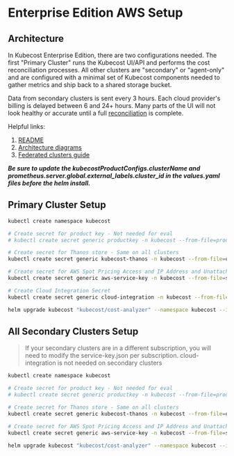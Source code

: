 # Enterprise Edition AWS Setup

## Architecture

In Kubecost Enterprise Edition, there are two configurations needed. The first "Primary Cluster" runs the Kubecost UI/API and performs the cost reconciliation processes. All other clusters are "secondary" or "agent-only" and are configured with a minimal set of Kubecost components needed to gather metrics and ship back to a shared storage bucket.

Data from secondary clusters is sent every 3 hours.
Each cloud provider's billing is delayed between 6 and 24+ hours.
Many parts of the UI will not look healthy or accurate until a full [reconciliation](https://guide.kubecost.com/hc/en-us/articles/4412369153687-Cloud-Integrations#reconciliation) is complete.

Helpful links:

1. [README](https://github.com/kubecost/poc-common-configurations#federated-cluster-views-enterprise-only)
1. [Architecture diagrams](https://guide.kubecost.com/hc/en-us/articles/4407595922711-Kubecost-Core-Architecture-Overview)
1. [Federated clusters guide](https://guide.kubecost.com/hc/en-us/articles/4407595946135-Federated-Clusters)

***Be sure to update the kubecostProductConfigs.clusterName and prometheus.server.global.external_labels.cluster_id in the values.yaml files before the helm install.***
## Primary Cluster Setup

``` bash
kubectl create namespace kubecost

# Create secret for product key - Not needed for eval
# kubectl create secret generic productkey -n kubecost --from-file=productkey.json

# Create secret for Thanos store - Same on all clusters
kubectl create secret generic kubecost-thanos -n kubecost --from-file=object-store.yaml

# Create secret for AWS Spot Pricing Access and IP Address and Unattached Disks
kubectl create secret generic aws-service-key -n kubecost --from-file=service-key.json

# Create Cloud Integration Secret
kubectl create secret generic cloud-integration -n kubecost --from-file=cloud-integration.json

helm upgrade kubecost "kubecost/cost-analyzer" --namespace kubecost --install -f https://raw.githubusercontent.com/kubecost/cost-analyzer-helm-chart/develop/cost-analyzer/values-thanos.yaml -f values-amazon-primary.yaml
```

## All Secondary Clusters Setup

>If your secondary clusters are in a different subscription, you will need to modify the service-key.json per subscription.
>cloud-integration is not needed on secondary clusters

```bash
kubectl create namespace kubecost

# Create secret for product key - Not needed for eval
# kubectl create secret generic productkey -n kubecost --from-file=productkey.json

# Create secret for Thanos store - Same on all clusters
kubectl create secret generic kubecost-thanos -n kubecost --from-file=object-store.yaml

# Create secret for AWS Spot Pricing Access and IP Address and Unattached Disks
kubectl create secret generic aws-service-key -n kubecost --from-file=service-key.json

helm upgrade kubecost "kubecost/cost-analyzer" --namespace kubecost --install -f https://raw.githubusercontent.com/kubecost/cost-analyzer-helm-chart/develop/cost-analyzer/values-thanos.yaml -f ./values-amazon-secondary.yaml
```
